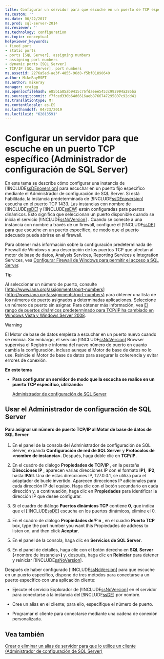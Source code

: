```yaml
---
title: Configurar un servidor para que escuche en un puerto de TCP específico (Administrador de configuración de SQL Server) | Microsoft Docs
ms.custom: ''
ms.date: 06/22/2017
ms.prod: sql-server-2014
ms.reviewer: ''
ms.technology: configuration
ms.topic: conceptual
helpviewer_keywords:
- fixed port
- static ports
- ports [SQL Server], assigning numbers
- assigning port numbers
- dynamic ports [SQL Server]
- TCP/IP [SQL Server], port numbers
ms.assetid: 2276a5ed-ae3f-4855-96d8-f5bf01890640
author: MikeRayMSFT
ms.author: mikeray
manager: craigg
ms.openlocfilehash: e85b1a85ab9415c76fdaeee5453c992994a286ba
ms.sourcegitcommit: f7fced330b64d6616aeb8766747295807c92dd41
ms.translationtype: MT
ms.contentlocale: es-ES
ms.lasthandoff: 04/23/2019
ms.locfileid: "62813591"
---
```

# <a name="configure-a-server-to-listen-on-a-specific-tcp-port-sql-server-configuration-manager"></a>Configurar un servidor para que escuche en un puerto TCP específico (Administrador de configuración de SQL Server)
  En este tema se describe cómo configurar una instancia de [!INCLUDE[ssDEnoversion](../../includes/ssdenoversion-md.md)] para escuchar en un puerto fijo específico mediante el Administrador de configuración de SQL Server. Si está habilitada, la instancia predeterminada de [!INCLUDE[ssDEnoversion](../../includes/ssdenoversion-md.md)] escucha en el puerto TCP 1433. Las instancias con nombre de [!INCLUDE[ssDE](../../includes/ssde-md.md)] y [!INCLUDE[ssEW](../../includes/ssew-md.md)] están configuradas para puertos dinámicos. Esto significa que seleccionan un puerto disponible cuando se inicia el servicio [!INCLUDE[ssNoVersion](../../includes/ssnoversion-md.md)] . Cuando se conecte a una instancia con nombre a través de un firewall, configure el [!INCLUDE[ssDE](../../includes/ssde-md.md)] para que escuche en un puerto específico, de modo que el puerto adecuado pueda abrirse en el firewall.  
  
 Para obtener más información sobre la configuración predeterminada de Firewall de Windows y una descripción de los puertos TCP que afectan al motor de base de datos, Analysis Services, Reporting Services e Integration Services, vea [Configurar Firewall de Windows para permitir el acceso a SQL Server](../../sql-server/install/configure-the-windows-firewall-to-allow-sql-server-access.md).  
  
> [!TIP]  
>  Al seleccionar un número de puerto, consulte [http://www.iana.org/assignments/port-numbers](http://www.iana.org/assignments/port-numbers) para obtener una lista de los números de puerto asignados a determinadas aplicaciones. Seleccione un número de puerto sin asignar. Para obtener más información, vea [El rango de puertos dinámicos predeterminado para TCP/IP ha cambiado en Windows Vista y Windows Server 2008](https://support.microsoft.com/kb/929851).  
  
> [!WARNING]  
>  El Motor de base de datos empieza a escuchar en un puerto nuevo cuando se reinicia. Sin embargo, el servicio [!INCLUDE[ssNoVersion](../../includes/ssnoversion-md.md)] Browser supervisa el Registro e informa del nuevo número de puerto en cuanto cambia la configuración, incluso aunque el Motor de base de datos no lo use. Reinicie el Motor de base de datos para asegurar la coherencia y evitar errores de conexión.  
  
 **En este tema**  
  
-   **Para configurar un servidor de modo que la escucha se realice en un puerto TCP específico, utilizando:**  
  
     [Administrador de configuración de SQL Server](#SSMSProcedure)  
  
##  <a name="SSMSProcedure"></a> Usar el Administrador de configuración de SQL Server  
  
#### <a name="to-assign-a-tcpip-port-number-to-the-sql-server-database-engine"></a>Para asignar un número de puerto TCP/IP al Motor de base de datos de SQL Server  
  
1.  En el panel de la consola del Administrador de configuración de SQL Server, expanda **Configuración de red de SQL Server** y **Protocolos de \<nombre de instancia>**. Después, haga doble clic en **TCP/IP**.  
  
2.  En el cuadro de diálogo **Propiedades de TCP/IP** , en la pestaña **Direcciones IP** , aparecen varias direcciones IP con el formato **IP1**, **IP2**, hasta **IPAll**. Una de estas direcciones IP, 127.0.0.1, se utiliza para el adaptador de bucle invertido. Aparecen direcciones IP adicionales para cada dirección IP del equipo. Haga clic con el botón secundario en cada dirección y, a continuación, haga clic en **Propiedades** para identificar la dirección IP que desee configurar.  
  
3.  Si el cuadro de diálogo **Puertos dinámicos TCP** contiene **0**, que indica que el [!INCLUDE[ssDE](../../includes/ssde-md.md)] escucha en los puertos dinámicos, elimine el 0.  
  
4.  En el cuadro de diálogo **Propiedades de**_IP_ **n** , en el cuadro **Puerto TCP** box, type the port number you want this Propiedades de address to listen on, and then click **Aceptar**.  
  
5.  En el panel de la consola, haga clic en **Servicios de SQL Server**.  
  
6.  En el panel de detalles, haga clic con el botón derecho en **SQL Server (**\<nombre de instancia>**)** y, después, haga clic en **Reiniciar** para detener y reiniciar [!INCLUDE[ssNoVersion](../../includes/ssnoversion-md.md)].  
  
 Después de haber configurado [!INCLUDE[ssNoVersion](../../includes/ssnoversion-md.md)] para que escuche en un puerto específico, dispone de tres métodos para conectarse a un puerto específico con una aplicación cliente:  
  
-   Ejecute el servicio Explorador de [!INCLUDE[ssNoVersion](../../includes/ssnoversion-md.md)] en el servidor para conectarse a la instancia del [!INCLUDE[ssDE](../../includes/ssde-md.md)] por nombre.  
  
-   Cree un alias en el cliente; para ello, especifique el número de puerto.  
  
-   Programar el cliente para conectarse mediante una cadena de conexión personalizada.  
  
## <a name="see-also"></a>Vea también  
 [Crear o eliminar un alias de servidor para que lo utilice un cliente &#40;Administrador de configuración de SQL Server&#41;](create-or-delete-a-server-alias-for-use-by-a-client.md)  
  
  
